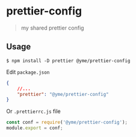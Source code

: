 # prettier-config

> my shared prettier config

## Usage

`$ npm install -D prettier @yme/prettier-config`

Edit `package.json`

```json
{
    //...
    "prettier": "@yme/prettier-config"
}
```

Or `.prettierrc.js` file

```js
const conf = require('@yme/prettier-config');
module.export = conf;
```
